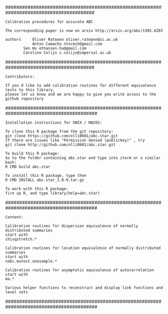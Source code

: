 ########################################################################################

	Calibration procedures for accurate ABC

 	The corresponding paper is now on arxiv http://arxiv.org/abs/1305.4283	

 	authors 	Oliver Ratmann oliver.ratmann@ic.ac.uk
      			Anton Camacho ntncmch@gmail.com	
			Sen Hu ethansen.hu@gmail.com
			Caroline Colijn c.colijn@imperial.ac.uk

########################################################################################

	Contributors:

	If you d like to add calibration routines for different equivalence tests to this library,
	please let us know and we are happy to give you write access to the github repository

#########################################################################################

	Installation instructions for UNIX / MACOS:

	To clone this R package from the git repository:
	git clone https://github.com/olli0601/abc.star.git
	If there are issues like "Permission denied (publickey)" , try 
	git clone http://github.com/olli0601/abc.star.git

	To build this R package:
	Go to the folder containing abc.star and type into iterm or a similar bash:
	R CMD build abc.star

	To install this R package, type then
	R CMD INSTALL abc.star_1.0-0.tar.gz

	To work with this R package:
	fire up R, and type library(help=abc.star)

#########################################################################################

	Content:

	Calibration routines for dispersion equivalence of normally distributed summaries
	start with
	chisqstretch.*

	Calibration routines for location equivalence of normally distributed summaries
	start with
	nabc.mutost.onesample.*

	Calibration routines for asymptotic equivalence of autocorrelation
	start with
	ma.*

	Various helper functions to reconstruct and display link functions and level sets
	
 
#########################################################################################
